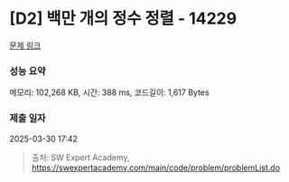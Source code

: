 # [D2] 백만 개의 정수 정렬 - 14229 

[문제 링크](https://swexpertacademy.com/main/code/problem/problemDetail.do?contestProbId=AX_Y-4T6-yoDFAVy) 

### 성능 요약

메모리: 102,268 KB, 시간: 388 ms, 코드길이: 1,617 Bytes

### 제출 일자

2025-03-30 17:42



> 출처: SW Expert Academy, https://swexpertacademy.com/main/code/problem/problemList.do